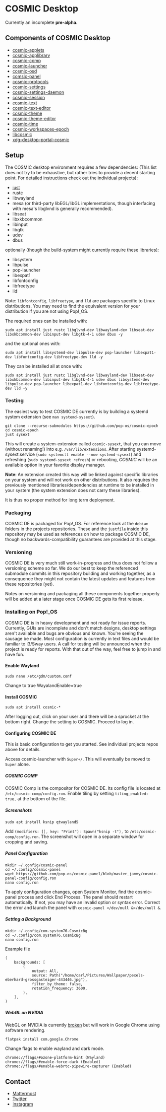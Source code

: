 # COSMIC Desktop

Currently an incomplete **pre-alpha**.

## Components of COSMIC Desktop
* [cosmic-applets](https://github.com/pop-os/cosmic-applets)
* [cosmic-applibrary](https://github.com/pop-os/cosmic-applibrary)
* [cosmic-comp](https://github.com/pop-os/cosmic-comp)
* [cosmic-launcher](https://github.com/pop-os/cosmic-launcher)
* [cosmic-osd](https://github.com/pop-os/cosmic-osd)
* [comsic-panel](https://github.com/pop-os/cosmic-panel)
* [cosmic-protocols](https://github.com/pop-os/cosmic-protocols)
* [cosmic-settings](https://github.com/pop-os/cosmic-settings)
* [cosmic-settings-daemon](https://github.com/pop-os/cosmic-settings-daemon)
* [cosmic-session](https://github.com/pop-os/cosmic-session)
* [cosmic-text](https://github.com/pop-os/cosmic-text)
* [cosmic-text-editor](https://github.com/pop-os/cosmic-text-editor)
* [cosmic-theme](https://github.com/pop-os/cosmic-theme)
* [cosmic-theme-editor](https://github.com/pop-os/cosmic-theme-editor)
* [cosmic-time](https://github.com/pop-os/cosmic-time)
* [cosmic-workspaces-epoch](https://github.com/pop-os/cosmic-workspaces-epoch)
* [libcosmic](https://github.com/pop-os/libcosmic)
* [xdg-desktop-portal-cosmic](https://github.com/pop-os/xdg-desktop-portal-cosmic)

## Setup

The COSMIC desktop environment requires a few dependencies:
(This list does not try to be exhaustive, but rather tries to provide a decent starting point. For detailed instructions check out the individual projects):

- [just](https://github.com/casey/just)
- rustc
- libwayland
- mesa (or third-party libEGL/libGL implementations, though interfacing with mesa's libglvnd is generally recommended).
- libseat
- libxkbcommon
- libinput
- libgtk
- udev
- dbus

optionally (though the build-system might currently require these libraries):
- libsystem
- libpulse
- pop-launcher
- libexpat1
- libfontconfig
- libfreetype
- lld

Note: `libfontconfig`, `libfreetype`, and `lld` are packages specific to Linux distributions. You may need to find the equivalent version for your distribution if you are not using Pop!_OS.

The required ones can be installed with:
```
sudo apt install just rustc libglvnd-dev libwayland-dev libseat-dev libxkbcommon-dev libinput-dev libgtk-4-1 udev dbus -y
```

and the optional ones with:
```
sudo apt install libsystemd-dev libpulse-dev pop-launcher libexpat1-dev libfontconfig-dev libfreetype-dev lld -y
```

They can be installed all at once with:
```
sudo apt install just rustc libglvnd-dev libwayland-dev libseat-dev libxkbcommon-dev libinput-dev libgtk-4-1 udev dbus libsystemd-dev libpulse-dev pop-launcher libexpat1-dev libfontconfig-dev libfreetype-dev lld -y
```

### Testing

The easiest way to test COSMIC DE currently is by building a systemd system extension (see `man systemd-sysext`).
```
git clone --recurse-submodules https://github.com/pop-os/cosmic-epoch
cd cosmic-epoch
just sysext
```

This will create a system-extension called `cosmic-sysext`, that you can move (without renaming!) into e.g. `/var/lib/extensions`.
After starting systemd-sysext.service (`sudo systemctl enable --now systemd-sysext`) and refreshing (`sudo systemd-sysext refresh`) or rebooting,
*COSMIC* will be an available option in your favorite display manager.

**Note**: An extension created this way will be linked against specific libraries on your system and will not work on other distributions.
It also requires the previously mentioned libraries/dependencies at runtime to be installed in your system (the system extension does not carry these libraries).

It is thus no proper method for long term deployment.

### Packaging

COSMIC DE is packaged for Pop!_OS. For reference look at the `debian` folders in the projects repositories.
These and the `justfile` inside this repository may be used as references on how to package COSMIC DE, though no backwards-compatibility guarantees are provided at this stage.

### Versioning

COSMIC DE is very much still work-in-progress and thus does not follow a versioning scheme so far.
We do our best to keep the referenced submodule commits in this repository building and working together, as a consequence they might not contain the latest updates and features from these repositories (yet).

Notes on versioning and packaging all these components together properly will be added at a later stage once COSMIC DE gets its first release.

### Installing on Pop!_OS
COSMIC DE is in heavy development and not ready for issue reports. Currently, GUIs are incomplete and don't match designs, desktop settings aren't available and bugs are obvious and known. You're seeing the sausage be made. Most configuration is currently in text files and would be familiar to i3/Sway users. A call for testing will be announced when the project is ready for reports. With that out of the way, feel free to jump in and have fun.

#### Enable Wayland
`sudo nano /etc/gdm/custom.conf`

Change to true
WayalandEnable=true

#### Install COSMIC
`sudo apt install cosmic-*`

After logging out, click on your user and there will be a sprocket at the bottom right. Change the setting to COSMIC. Proceed to log in.

#### Configuring COSMIC DE
This is basic configuration to get you started. See individual projects repos above for details.

Access cosmic-launcher with `Super+/`. This will eventually be moved to `Super` alone.

##### COSMIC COMP
COSMIC Comp is the compositor for COSMIC DE. Its config file is located at `/etc/cosmic-comp/config.ron`. Enable tiling by setting `tiling_enabled: true,` at the bottom of the file.

##### Screenshots
`sudo apt install ksnip qtwayland5`

Add `(modifiers: [], key: "Print"): Spawn("ksnip -t"),` to `/etc/cosmic-comp/config.ron`. The screenshot will open in a separate window for cropping and saving.

##### Panel Configuration
```shell
mkdir ~/.config/cosmic-panel
cd ~/.config/cosmic-panel
wget https://github.com/pop-os/cosmic-panel/blob/master_jammy/cosmic-panel-config/config.ron
nano config.ron
```
To apply configuration changes, open System Monitor, find the cosmic-panel process and click End Process. The panel should restart automatically. If not, you may have an invalid option or syntax error. Correct the error and launch the panel with `cosmic-panel </dev/null &>/dev/null &`.

##### Setting a Background
```shell
mkdir ~/.config/com.system76.CosmicBg
cd ~/.config/com.system76.CosmicBg
nano config.ron
```

Example file
```
(
    backgrounds: [
        (
            output: All,
            source: Path("/home/carl/Pictures/Wallpaper/pexels-eberhard-grossgasteiger-443446.jpg"),
            filter_by_theme: false,
            rotation_frequency: 3600,
        ),
    ],
)
```

##### WebGL on NVIDIA
WebGL on NVIDIA is currently [broken](https://github.com/pop-os/cosmic-comp/issues/84) but will work in Google Chrome using software rendering.

`flatpak install com.google.Chrome`

Change flags to enable wayland and dark mode.
```
chrome://flags/#ozone-platform-hint (Wayland)
chrome://flags/#enable-force-dark (Enabled)
chrome://flags/#enable-webrtc-pipewire-capturer (Enabled)
```

## Contact
- [Mattermost](https://chat.pop-os.org/)
- [Twitter](https://twitter.com/pop_os_official)
- [Instagram](https://www.instagram.com/pop_os_official/)
